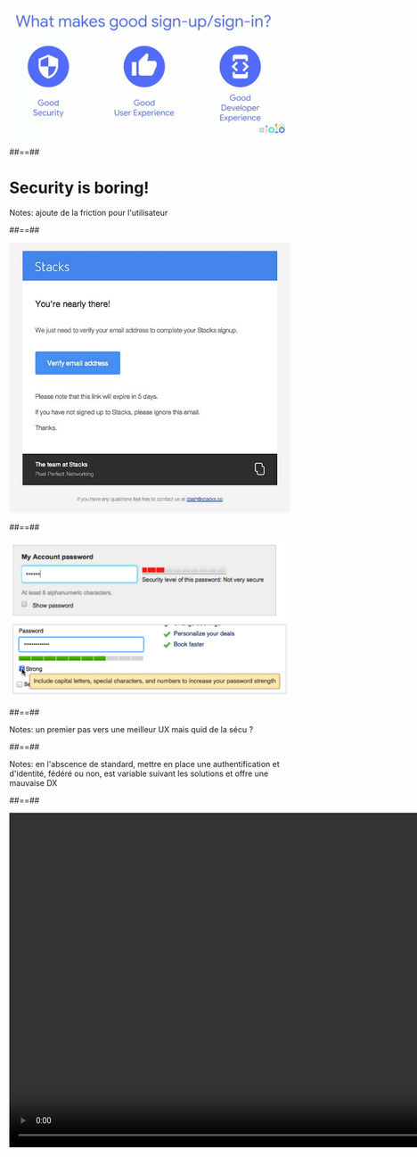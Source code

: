 <!-- .slide: class="full-center transition" -->

![](./assets/images/webauthn/good-signup-in_io18.png)

##==##

<!-- .slide: data-background="./assets/images/webauthn/bored.jpeg" -->

# Security is boring!

Notes:
ajoute de la friction pour l'utilisateur

##==##

<!-- .slide: class="full-center"-->

![signup-email h-900](./assets/images/webauthn/signup-email.jpg)

##==##

<!-- .slide: class="full-center"-->

![password-strength h-600](./assets/images/webauthn/password-strength-meters.png)

##==##

<!-- .slide: data-background="./assets/images/webauthn/one-tap.png" class="full-center transition" -->

Notes:
un premier pas vers une meilleur UX
mais quid de la sécu ?

##==##

<!-- .slide: data-background="./assets/images/webauthn/mess.jpeg" class="full-center transition" -->

Notes:
en l'abscence de standard, mettre en place une authentification et d'identité, fédéré ou non, est variable suivant les solutions et offre une mauvaise DX

##==##

<!-- .slide: data-background="black" class="full-center mariane" -->

<p class="center">
<video autoplay loop muted playsinline height="600" src="./assets/images/gifs/wrong.mp4"></video>
</p>

